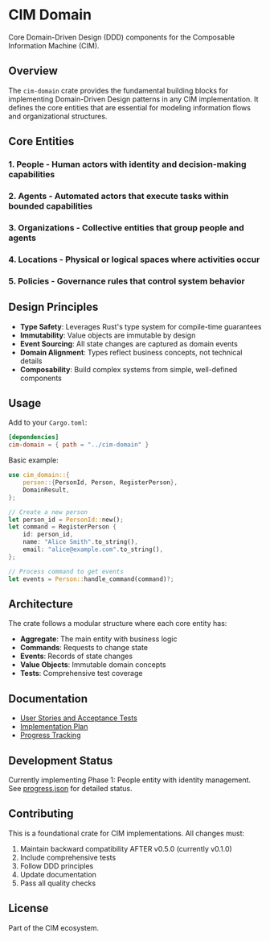 # CIM Domain

Core Domain-Driven Design (DDD) components for the Composable Information Machine (CIM).

## Overview

The `cim-domain` crate provides the fundamental building blocks for implementing Domain-Driven Design patterns in any CIM implementation. It defines the core entities that are essential for modeling information flows and organizational structures.

## Core Entities

### 1. **People** - Human actors with identity and decision-making capabilities
### 2. **Agents** - Automated actors that execute tasks within bounded capabilities
### 3. **Organizations** - Collective entities that group people and agents
### 4. **Locations** - Physical or logical spaces where activities occur
### 5. **Policies** - Governance rules that control system behavior

## Design Principles

- **Type Safety**: Leverages Rust's type system for compile-time guarantees
- **Immutability**: Value objects are immutable by design
- **Event Sourcing**: All state changes are captured as domain events
- **Domain Alignment**: Types reflect business concepts, not technical details
- **Composability**: Build complex systems from simple, well-defined components

## Usage

Add to your `Cargo.toml`:

```toml
[dependencies]
cim-domain = { path = "../cim-domain" }
```

Basic example:

```rust
use cim_domain::{
    person::{PersonId, Person, RegisterPerson},
    DomainResult,
};

// Create a new person
let person_id = PersonId::new();
let command = RegisterPerson {
    id: person_id,
    name: "Alice Smith".to_string(),
    email: "alice@example.com".to_string(),
};

// Process command to get events
let events = Person::handle_command(command)?;
```

## Architecture

The crate follows a modular structure where each core entity has:

- **Aggregate**: The main entity with business logic
- **Commands**: Requests to change state
- **Events**: Records of state changes
- **Value Objects**: Immutable domain concepts
- **Tests**: Comprehensive test coverage

## Documentation

- [User Stories and Acceptance Tests](doc/qa/cim-domain-user-stories.md)
- [Implementation Plan](doc/plan/core-entities-implementation.md)
- [Progress Tracking](doc/progress/progress.json)

## Development Status

Currently implementing Phase 1: People entity with identity management. See [progress.json](doc/progress/progress.json) for detailed status.

## Contributing

This is a foundational crate for CIM implementations. All changes must:

1. Maintain backward compatibility AFTER v0.5.0 (currently v0.1.0)
2. Include comprehensive tests
3. Follow DDD principles
4. Update documentation
5. Pass all quality checks

## License

Part of the CIM ecosystem.
